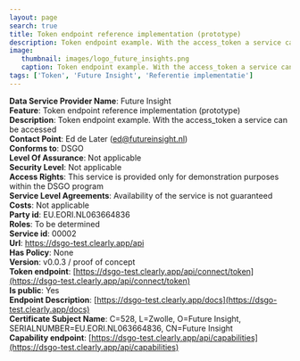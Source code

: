 ```yaml
---
layout: page
search: true
title: Token endpoint reference implementation (prototype)
description: Token endpoint example. With the access_token a service can be accessed
image:
   thumbnail: images/logo_future_insights.png
   caption: Token endpoint example. With the access_token a service can be accessed
tags: ['Token', 'Future Insight', 'Referentie implementatie']
---
```


<b>Data Service Provider Name</b>: Future Insight  
<b>Feature</b>: Token endpoint reference implementation (prototype)  
<b>Description</b>: Token endpoint example. With the access_token a service can be accessed  
<b>Contact Point</b>: Ed de Later (ed@futureinsight.nl)  
<b>Conforms to</b>: DSGO  
<b>Level Of Assurance</b>: Not applicable  
<b>Security Level</b>: Not applicable  
<b>Access Rights</b>: This service is provided only for demonstration purposes within the DSGO program  
<b>Service Level Agreements</b>: Availability of the service is not guaranteed  
<b>Costs</b>: Not applicable  
<b>Party id</b>: EU.EORI.NL063664836  
<b>Roles</b>: To be determined  
<b>Service id</b>: 00002  
<b>Url</b>: https://dsgo-test.clearly.app/api  
<b>Has Policy</b>: None  
<b>Version</b>: v0.0.3 / proof of concept  
<b>Token endpoint</b>: [https://dsgo-test.clearly.app/api/connect/token](https://dsgo-test.clearly.app/api/connect/token)  
<b>Is public</b>: Yes  
<b>Endpoint Description</b>: [https://dsgo-test.clearly.app/docs](https://dsgo-test.clearly.app/docs)  
<b>Certificate Subject Name</b>: C=528, L=Zwolle, O=Future Insight, SERIALNUMBER=EU.EORI.NL063664836, CN=Future Insight  
<b>Capability endpoint</b>: [https://dsgo-test.clearly.app/api/capabilities](https://dsgo-test.clearly.app/api/capabilities)  

